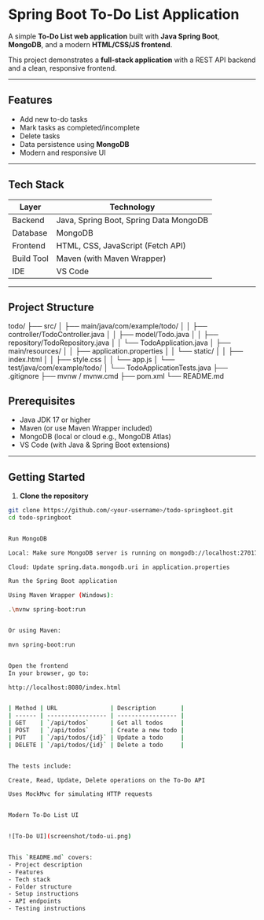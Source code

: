 # Spring Boot To-Do List Application

A simple **To-Do List web application** built with **Java Spring Boot**, **MongoDB**, and a modern **HTML/CSS/JS frontend**.  

This project demonstrates a **full-stack application** with a REST API backend and a clean, responsive frontend.

---

## Features

- Add new to-do tasks  
- Mark tasks as completed/incomplete  
- Delete tasks  
- Data persistence using **MongoDB**  
- Modern and responsive UI  

---

## Tech Stack

| Layer          | Technology                        |
|----------------|----------------------------------|
| Backend        | Java, Spring Boot, Spring Data MongoDB |
| Database       | MongoDB                           |
| Frontend       | HTML, CSS, JavaScript (Fetch API) |
| Build Tool     | Maven (with Maven Wrapper)        |
| IDE            | VS Code                          |

---

## Project Structure

todo/
├── src/
│ ├── main/java/com/example/todo/
│ │ ├── controller/TodoController.java
│ │ ├── model/Todo.java
│ │ ├── repository/TodoRepository.java
│ │ └── TodoApplication.java
│ ├── main/resources/
│ │ ├── application.properties
│ │ └── static/
│ │ ├── index.html
│ │ ├── style.css
│ │ └── app.js
│ └── test/java/com/example/todo/
│ └── TodoApplicationTests.java
├── .gitignore
├── mvnw / mvnw.cmd
├── pom.xml
└── README.md


## Prerequisites

- Java JDK 17 or higher
- Maven (or use Maven Wrapper included)
- MongoDB (local or cloud e.g., MongoDB Atlas)
- VS Code (with Java & Spring Boot extensions)

---

## Getting Started

1. **Clone the repository**

```bash
git clone https://github.com/<your-username>/todo-springboot.git
cd todo-springboot


Run MongoDB

Local: Make sure MongoDB server is running on mongodb://localhost:27017

Cloud: Update spring.data.mongodb.uri in application.properties

Run the Spring Boot application

Using Maven Wrapper (Windows):

.\mvnw spring-boot:run


Or using Maven:

mvn spring-boot:run


Open the frontend
In your browser, go to:

http://localhost:8080/index.html


| Method | URL               | Description       |
| ------ | ----------------- | ----------------- |
| GET    | `/api/todos`      | Get all todos     |
| POST   | `/api/todos`      | Create a new todo |
| PUT    | `/api/todos/{id}` | Update a todo     |
| DELETE | `/api/todos/{id}` | Delete a todo     |


The tests include:

Create, Read, Update, Delete operations on the To-Do API

Uses MockMvc for simulating HTTP requests


Modern To-Do List UI


![To-Do UI](screenshot/todo-ui.png)


This `README.md` covers:  
- Project description  
- Features  
- Tech stack  
- Folder structure  
- Setup instructions  
- API endpoints  
- Testing instructions  
